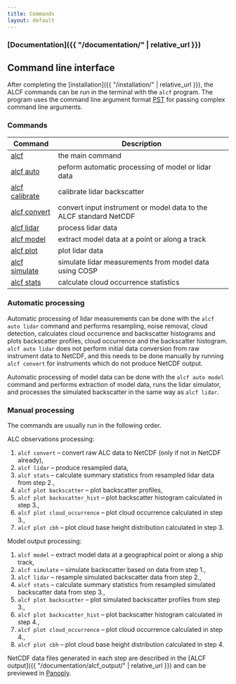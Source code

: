 ```yaml
---
title: Commands
layout: default
---
```


### [Documentation]({{ "/documentation/" | relative_url }})

## Command line interface

After completing the [installation]({{ "/installation/" | relative_url }}), the
ALCF commands can be run in the terminal with the `alcf` program. The program
uses the command line argument format [PST](https://github.com/peterkuma/pst)
for passing complex command line arguments.

### Commands

| Command | Description |
| --- | --- |
| [alcf](cmd_main.html) | the main command |
| [alcf auto](cmd_auto.html) | peform automatic processing of model or lidar data |
| [alcf calibrate](cmd_calibrate.html) | calibrate lidar backscatter |
| [alcf convert](cmd_convert.html) | convert input instrument or model data to the ALCF standard NetCDF |
| [alcf lidar](cmd_lidar.html) | process lidar data |
| [alcf model](cmd_model.html) | extract model data at a point or along a track |
| [alcf plot](cmd_plot.html) | plot lidar data |
| [alcf simulate](cmd_simulate.html) | simulate lidar measurements from model data using COSP |
| [alcf stats](cmd_stats.html) | calculate cloud occurrence statistics |

<!-- | [compare](cmd_compare.html) | TODO | -->

### Automatic processing

Automatic processing of lidar measurements can be done with the
`alcf auto lidar` command and performs resampling, noise removal,
cloud detection, calculates cloud occurrence and backscatter histograms and
plots backscatter profiles, cloud occurrence and the backscatter histogram.
`alcf auto lidar` does not perform initial data conversion from raw instrument
data to NetCDF, and this needs to be done manually by running `alcf convert`
for instruments which do not produce NetCDF output.

Automatic processing of model data can be done with the `alcf auto model`
command and performs extraction of model data, runs the lidar simulator,
and processes the simulated backscatter in the same way as `alcf lidar`.


<!--
Automatic comparison of processed lidar or model data (the output of
`alcf lidar` or `alcf model`, respectively) can be done with
`alcf auto compare`.
-->

### Manual processing

The commands are usually run in the following order.

ALC observations processing:

1. `alcf convert` – convert raw ALC data to NetCDF (only if not in NetCDF
    already),
2. `alcf lidar` – produce resampled data,
3. `alcf stats` – calculate summary statistics from resampled
    lidar data from step 2.,
4. `alcf plot backscatter` – plot backscatter profiles,
5. `alcf plot backscatter_hist` – plot backscatter histogram calculated in
    step 3.,
6. `alcf plot cloud_occurrence` – plot cloud occurrence calculated in step 3.,
7. `alcf plot cbh` – plot cloud base height distribution calculated in step 3.

<!--
4. `alcf calibrate` (TODO) – calculate calibration coefficient based on opaque
    stratocumulus intervals identified in step 3.,
5. `alcf lidar` – produce calibrated resampled data,
6. `alcf plot backscatter` – plot calibrated backscatter profiles
7. `alcf stats` – calculate summary statistics from calibrated resampled
    lidar data from step 5.
8. `alcf plot cloud_occurrence` – plot cloud occurrence calculated in step 7.
9. `alcf plot backscatter_hist` – plot backscatter histogram calculated in
    step 7.
-->

Model output processing:

1. `alcf model` – extract model data at a geographical point or along a
    ship track,
2. `alcf simulate` – simulate backscatter based on data from step 1.,
3. `alcf lidar` – resample simulated backscatter data from step 2.,
4. `alcf stats` – calculate summary statistics from resampled simulated
    backscatter data from step 3.,
5. `alcf plot backscatter` – plot simulated backscatter profiles from step 3.,
6. `alcf plot backscatter_hist` – plot backscatter histogram calculated in
    step 4.,
7. `alcf plot cloud_occurrence` – plot cloud occurrence calculated in step 4.,
8. `alcf plot cbh` – plot cloud base height distribution calculated in step 4.

NetCDF data files generated in each step are described in the
[ALCF output]({{ "/documentation/alcf_output/" | relative_url }}) and can be previewed in
[Panoply](https://www.giss.nasa.gov/tools/panoply/).
